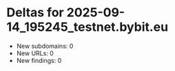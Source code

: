 # Deltas for 2025-09-14_195245_testnet.bybit.eu
- New subdomains: 0
- New URLs: 0
- New findings: 0

